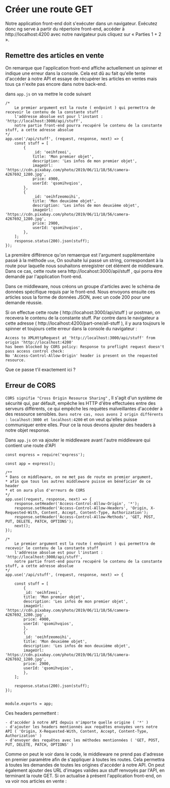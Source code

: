 # Créer une route GET

Notre application front-end doit s'exécuter dans un navigateur. Exécutez donc ng serve à partir du répertoire front-end, accéder à http://localhost:4200 avec notre navigateur puis cliquez sur « Parties 1 + 2 ».

## Remettre des articles en vente

On remarque que l'application front-end affiche actuellement un spinner et indique une erreur dans la console.
Cela est dû au fait qu'elle tente d'accéder à notre API et essaye de récupérer les articles en ventes mais tous ça n'exite pas encore dans notre back-end.

dans `app.js` on va mettre le code suivant

    /* 
        Le premier argument est la route ( endpoint ) qui permettra de recevoir le contenu de la constante stuff
        l'addresse absolue est pour l'instant : 'http://localhost:3000/api/stuff',
        notre partie front-end pourra recupéré le contenu de la constante stuff, a cette adresse absolue
    */
    app.use('/api/stuff', (request, response, next) => {
        const stuff = [
            {
                _id: 'oeihfzeoi',
                title: 'Mon premier objet',
                description: 'Les infos de mon premier objet',
                imageUrl: 'https://cdn.pixabay.com/photo/2019/06/11/18/56/camera-4267692_1280.jpg',
                price: 4900,
                userId: 'qsomihvqios',
            },
            {
                _id: 'oeihfzeomoihi',
                title: 'Mon deuxième objet',
                description: 'Les infos de mon deuxième objet',
                imageUrl: 'https://cdn.pixabay.com/photo/2019/06/11/18/56/camera-4267692_1280.jpg',
                price: 2900,
                userId: 'qsomihvqios',
            },
        ];
        response.status(200).json(stuff);
    });

La première différence qu'on remaerque est l'argument supplémentaire passé à la méthode `use`, 
On souhaite lui passé un string, correspondant à la route pour laquelle nous souhaitons enregistrer cet élément de middleware.
Dans ce cas, cette route sera http://locahost:3000/api/stuff , qui porra être demandé par l'application front-end.

Dans ce middleware, nous créons un groupe d'articles avec le schéma de données spécifique requis par le front-end. 
Nous envoyons ensuite ces articles sous la forme de données JSON, avec un code 200 pour une demande réussie.

Si on effectue cette route ( http://locahost:3000/api/stuff ) ur postman, on recevera le contenu de la constante stuff.
Par contre dans le navigateur a cette adresse ( http://localhost:4200/part-one/all-stuff ), 
il y aura toujours le spinner et toujours cette erreur dans la console du navigateur :

    Access to XMLHttpRequest at 'http://localhost:3000/api/stuff' from origin 'http://localhost:4200' 
    has been blocked by CORS policy: Response to preflight request doesn't pass access control check: 
    No 'Access-Control-Allow-Origin' header is present on the requested resource.

Que ce passe t'il exactement ici ?

## Erreur de CORS

`CORS signifie "Cross Origin Resource Sharing"` , Il s'agit d'un système de sécurité qui, par défault,
empêche les HTTP d'être effectuées entre des serveurs différents, ce qui empêche les requètes malveillantes d'accéder à des ressource sensibles. 
`Dans notre cas, nous avons 2 origin différents : localhost:3000 et localhost:4200` et on veut qu'elles puisse communiquer entre elles.
Pour ce la nous devons ajouter des headers à notre objet response.

Dans `app.js` on va ajouter le middleware avant l'autre middleware qui contient une route d'API


    const express = require('express');

    const app = express();

    /**
    * Dans ce middleware, on ne met pas de route en premier argument, 
    * afin que tous les autres middleware puisse en bénéficier de ce header
    * et on aura plus d'erreurs de CORS
    */
    app.use((request, response, next) => {
        response.setHeader('Access-Control-Allow-Origin', '*');
        response.setHeader('Access-Control-Allow-Headers', 'Origin, X-Requested-With, Content, Accept, Content-Type, Authorization');
        response.setHeader('Access-Control-Allow-Methods', 'GET, POST, PUT, DELETE, PATCH, OPTIONS');
        next();
    });

    /* 
        Le premier argument est la route ( endpoint ) qui permettra de recevoir le contenu de la constante stuff
        l'addresse absolue est pour l'instant : 'http://localhost:3000/api/stuff',
        notre partie front-end pourra recupéré le contenu de la constante stuff, a cette adresse absolue
    */
    app.use('/api/stuff', (request, response, next) => {
        
        const stuff = [
            {
            _id: 'oeihfzeoi',
            title: 'Mon premier objet',
            description: 'Les infos de mon premier objet',
            imageUrl: 'https://cdn.pixabay.com/photo/2019/06/11/18/56/camera-4267692_1280.jpg',
            price: 4900,
            userId: 'qsomihvqios',
            },
            {
            _id: 'oeihfzeomoihi',
            title: 'Mon deuxième objet',
            description: 'Les infos de mon deuxième objet',
            imageUrl: 'https://cdn.pixabay.com/photo/2019/06/11/18/56/camera-4267692_1280.jpg',
            price: 2900,
            userId: 'qsomihvqios',
            },
        ];

        response.status(200).json(stuff);
    });


    module.exports = app;


Ces headers permettent :

    - d'accéder à notre API depuis n'importe quelle origine ( '*' )
    - d'ajouter les headers mentionnés aux requêtes envoyées vers notre API ( 'Origin, X-Requested-With, Content, Accept, Content-Type, Authorization' )
    - d'envoyer des requêtes avec les méthodes mentionnées ( 'GET, POST, PUT, DELETE, PATCH, OPTIONS' )

Comme on peut le voir dans le code, le middleware ne prend pas d'adresse en premier paramètre afin de s'appliquer à toutes les routes. 
Cela permettra à toutes les demandes de toutes les origines d'accéder à notre API. 
On peut également ajouter des URL d'images valides aux stuff renvoyés par l'API, en terminant la route GET. Si on actualise à présent l'application front-end, on va voir nos articles en vente :
